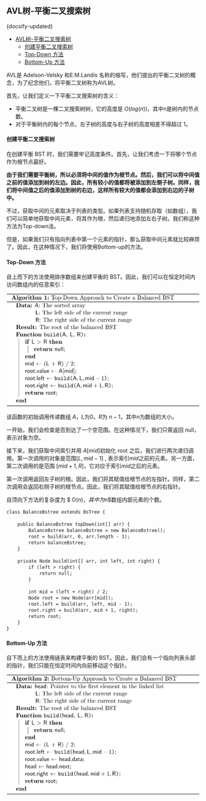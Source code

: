 ## AVL树-平衡二叉搜索树
{docsify-updated}

- [AVL树-平衡二叉搜索树](#avl树-平衡二叉搜索树)
    - [创建平衡二叉搜索树](#创建平衡二叉搜索树)
    - [Top-Down 方法](#top-down-方法)
    - [Bottom-Up 方法](#bottom-up-方法)

AVL是 Adelson-Velsky 和E.M.Landis 名称的缩写，他们提出的平衡二叉树的概念，为了纪念他们，将平衡二叉树称为AVL树。

首先，让我们定义一下平衡二叉搜索树的含义：
+ 平衡二叉树是一棵二叉搜索树树，它的高度是 $O(log(n))$，其中n是树内的节点数。
+ 对于平衡树内的每个节点，左子树的高度与右子树的高度相差不得超过 1。

#### 创建平衡二叉搜索树
在创建平衡 BST 时，我们需要牢记高度条件。首先，让我们考虑一下将哪个节点作为根节点最好。

**由于我们需要平衡树，所以必须将中间的值作为根节点。然后，我们可以将中间值之前的值添加到树的左边。因此，所有较小的值都将被添加到左侧子树。同样，我们将中间值之后的值添加到树的右边，这样所有较大的值都会添加到右边的子树中。**

不过，获取中间的元素取决于列表的类型。如果列表支持随机存取（如数组），我们可以简单地获取中间元素，将其作为根，然后递归地添加左右子树。我们称这种方法为Top-down法。

但是，如果我们只有指向列表中第一个元素的指针，那么获取中间元素就比较麻烦了。因此，在这种情况下，我们将使用Bottom-up的方法。

#### Top-Down 方法

自上而下的方法使用排序数组来创建平衡的 BST。因此，我们可以在恒定时间内访问数组内的任意索引：
<center><img src="pics/quicklatex.com-bd18cef6ee8eb252f700ebf114b4d5fa_l3.svg" alt=""></center>

该函数的初始调用传递数组 $A$，$L$为0，$R$为 $n-1$，其中$n$为数组的大小。

一开始，我们会检查是否到达了一个空范围。在这种情况下，我们只需返回 null，表示对象为空。

接下来，我们获取中间索引并用 $A[mid]$初始化 root 之后，我们进行两次递归调用。第一次调用的对象是范围$[L, mid-1]$ , 表示索引$mid$之前的元素。另一方面，第二次调用的是范围 $[mid+1, R]$，它对应于索引$mid$之后的元素。

第一次调用返回左子树的根。因此，我们将其赋值给根节点的左指针。同样，第二次调用会返回右侧子树的根节点。因此，我们将其赋值给根节点的右指针。

自顶向下方法的复杂度为 $ O(n)$，其中为$n$数组内部元素的个数。

```
class BalanceBstree extends BsTree {

    public BalanceBstree topDown(int[] arr) {
        BalanceBstree balanceBstree = new BalanceBstree();
        root = build(arr, 0, arr.length - 1);
        return balanceBstree;
    }

    private Node build(int[] arr, int left, int right) {
        if (left > right) {
            return null;
        }

        int mid = (left + right) / 2;
        Node root = new Node(arr[mid]);
        root.left = build(arr, left, mid - 1);
        root.right = build(arr, mid + 1, right);
        return root;
    }
}
```

#### Bottom-Up 方法

自下而上的方法使用链表来构建平衡的 BST。因此，我们会有一个指向列表头部的指针，我们只能在恒定时间内向前移动这个指针。
<center><img src="pics/quicklatex.com-0ab014825b9004386afe016d6b44ec97_l3.svg" alt=""></center>